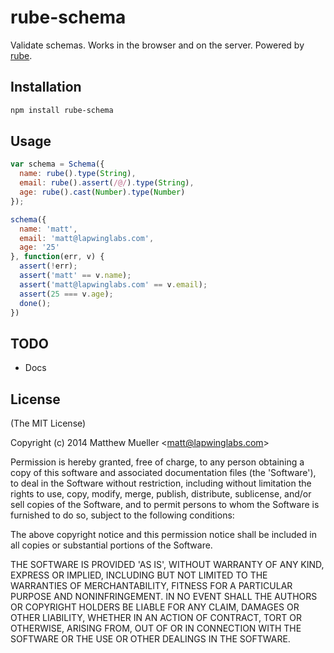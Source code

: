 
# rube-schema

  Validate schemas. Works in the browser and on the server. Powered by [rube](https://github.com/lapwinglabs/rube).

## Installation

```bash
npm install rube-schema
```

## Usage

```js
var schema = Schema({
  name: rube().type(String),
  email: rube().assert(/@/).type(String),
  age: rube().cast(Number).type(Number)
});

schema({
  name: 'matt',
  email: 'matt@lapwinglabs.com',
  age: '25'
}, function(err, v) {
  assert(!err);
  assert('matt' == v.name);
  assert('matt@lapwinglabs.com' == v.email);
  assert(25 === v.age);
  done();
})
```

## TODO

* Docs

## License

(The MIT License)

Copyright (c) 2014 Matthew Mueller &lt;matt@lapwinglabs.com&gt;

Permission is hereby granted, free of charge, to any person obtaining
a copy of this software and associated documentation files (the
'Software'), to deal in the Software without restriction, including
without limitation the rights to use, copy, modify, merge, publish,
distribute, sublicense, and/or sell copies of the Software, and to
permit persons to whom the Software is furnished to do so, subject to
the following conditions:

The above copyright notice and this permission notice shall be
included in all copies or substantial portions of the Software.

THE SOFTWARE IS PROVIDED 'AS IS', WITHOUT WARRANTY OF ANY KIND,
EXPRESS OR IMPLIED, INCLUDING BUT NOT LIMITED TO THE WARRANTIES OF
MERCHANTABILITY, FITNESS FOR A PARTICULAR PURPOSE AND NONINFRINGEMENT.
IN NO EVENT SHALL THE AUTHORS OR COPYRIGHT HOLDERS BE LIABLE FOR ANY
CLAIM, DAMAGES OR OTHER LIABILITY, WHETHER IN AN ACTION OF CONTRACT,
TORT OR OTHERWISE, ARISING FROM, OUT OF OR IN CONNECTION WITH THE
SOFTWARE OR THE USE OR OTHER DEALINGS IN THE SOFTWARE.

